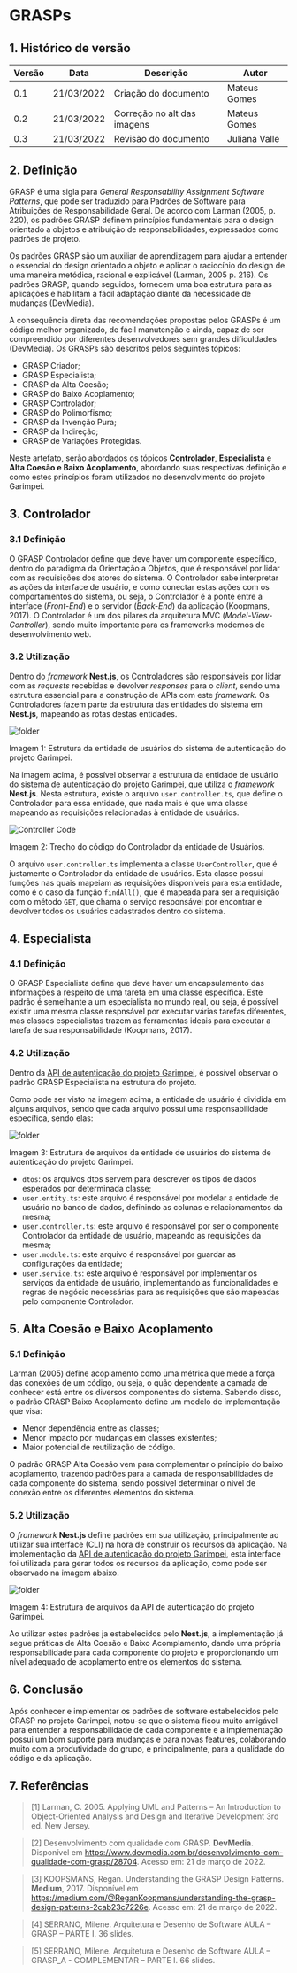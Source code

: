 # GRASPs

## 1. Histórico de versão

<center>

| Versão | Data       | Descrição                   | Autor         |
| ------ | ---------- | --------------------------- | ------------- |
| 0.1    | 21/03/2022 | Criação do documento        | Mateus Gomes  |
| 0.2    | 21/03/2022 | Correção no alt das imagens | Mateus Gomes  |
| 0.3    | 21/03/2022 | Revisão do documento        | Juliana Valle |

</center>

## 2. Definição

GRASP é uma sigla para _General Responsability Assignment Software Patterns_, que pode ser traduzido para Padrões de Software para Atribuições de Responsabilidade Geral. De acordo com Larman (2005, p. 220), os padrões GRASP definem princípios fundamentais para o design orientado a objetos e atribuição de responsabilidades, expressados como padrões de projeto.

Os padrões GRASP são um auxiliar de aprendizagem para ajudar a entender o essencial do design orientado a objeto e aplicar o raciocínio do design de uma maneira metódica, racional e explicável (Larman, 2005 p. 216). Os padrões GRASP, quando seguidos, fornecem uma boa estrutura para as aplicações e habilitam a fácil adaptação diante da necessidade de mudanças (DevMedia).

A consequência direta das recomendações propostas pelos GRASPs é um código melhor organizado, de fácil manutenção e ainda, capaz de ser compreendido por diferentes desenvolvedores sem grandes dificuldades (DevMedia). Os GRASPs são descritos pelos seguintes tópicos:

- GRASP Criador;
- GRASP Especialista;
- GRASP da Alta Coesão;
- GRASP do Baixo Acoplamento;
- GRASP Controlador;
- GRASP do Polimorfismo;
- GRASP da Invenção Pura;
- GRASP da Indireção;
- GRASP de Variações Protegidas.

Neste artefato, serão abordados os tópicos **Controlador**, **Especialista** e **Alta Coesão e Baixo Acoplamento**, abordando suas respectivas definição e como estes princípios foram utilizados no desenvolvimento do projeto Garimpei.

## 3. Controlador

### 3.1 Definição

O GRASP Controlador define que deve haver um componente específico, dentro do paradigma da Orientação a Objetos, que é responsável por lidar com as requisições dos atores do sistema. O Controlador sabe interpretar as ações da interface de usuário, e como conectar estas ações com os comportamentos do sistema, ou seja, o Controlador é a ponte entre a interface (_Front-End_) e o servidor (_Back-End_) da aplicação (Koopmans, 2017). O Controlador é um dos pilares da arquitetura MVC (_Model-View-Controller_), sendo muito importante para os frameworks modernos de desenvolvimento web.

### 3.2 Utilização

Dentro do _framework_ **Nest.js**, os Controladores são responsáveis por lidar com as _requests_ recebidas e devolver _responses_ para o _client_, sendo uma estrutura essencial para a construção de APIs com este _framework_. Os Controladores fazem parte da estrutura das entidades do sistema em **Nest.js**, mapeando as rotas destas entidades.

![folder](../assets/grasps/controller_folder.png)

<figcaption>Imagem 1: Estrutura da entidade de usuários do sistema de autenticação do projeto Garimpei.</figcaption>

Na imagem acima, é possível observar a estrutura da entidade de usuário do sistema de autenticação do projeto Garimpei, que utiliza o _framework_ **Nest.js**. Nesta estrutura, existe o arquivo `user.controller.ts`, que define o Controlador para essa entidade, que nada mais é que uma classe mapeando as requisições relacionadas à entidade de usuários.

![Controller Code](../assets/grasps/controller_code.png)

<figcaption>Imagem 2: Trecho do código do Controlador da entidade de Usuários.</figcaption>

O arquivo `user.controller.ts` implementa a classe `UserController`, que é justamente o Controlador da entidade de usuários. Esta classe possui funções nas quais mapeiam as requisições disponíveis para esta entidade, como é o caso da função `findAll()`, que é mapeada para ser a requisição com o método `GET`, que chama o serviço responsável por encontrar e devolver todos os usuários cadastrados dentro do sistema.

## 4. Especialista

### 4.1 Definição

O GRASP Especialista define que deve haver um encapsulamento das informações a respeito de uma tarefa em uma classe específica. Este padrão é semelhante a um especialista no mundo real, ou seja, é possível existir uma mesma classe respnsável por executar várias tarefas diferentes, mas classes especialistas trazem as ferramentas ideais para executar a tarefa de sua responsabilidade (Koopmans, 2017).

### 4.2 Utilização

Dentro da [API de autenticação do projeto Garimpei](https://github.com/UnBArqDsw2021-2/2021.2_G5_Garimpei_Auth), é possível observar o padrão GRASP Especialista na estrutura do projeto.

Como pode ser visto na imagem acima, a entidade de usuário é dividida em alguns arquivos, sendo que cada arquivo possui uma responsabilidade específica, sendo elas:

![folder](../assets/grasps/expert_folder.png)

<figcaption>Imagem 3: Estrutura de arquivos da entidade de usuários do sistema de autenticação do projeto Garimpei.</figcaption>

- `dtos`: os arquivos dtos servem para descrever os tipos de dados esperados por determinada classe;
- `user.entity.ts`: este arquivo é responsável por modelar a entidade de usuário no banco de dados, definindo as colunas e relacionamentos da mesma;
- `user.controller.ts`: este arquivo é responsável por ser o componente Controlador da entidade de usuário, mapeando as requisições da mesma;
- `user.module.ts`: este arquivo é responsável por guardar as configurações da entidade;
- `user.service.ts`: este arquivo é responsável por implementar os serviços da entidade de usuário, implementando as funcionalidades e regras de negócio necessárias para as requisições que são mapeadas pelo componente Controlador.

## 5. Alta Coesão e Baixo Acoplamento

### 5.1 Definição

Larman (2005) define acoplamento como uma métrica que mede a força das conexões de um código, ou seja, o quão dependente a camada de conhecer está entre os diversos componentes do sistema. Sabendo disso, o padrão GRASP Baixo Acoplamento define um modelo de implementação que visa:

- Menor dependência entre as classes;
- Menor impacto por mudanças em classes existentes;
- Maior potencial de reutilização de código.

O padrão GRASP Alta Coesão vem para complementar o príncipio do baixo acoplamento, trazendo padrões para a camada de responsabilidades de cada componente do sistema, sendo possível determinar o nível de conexão entre os diferentes elementos do sistema.

### 5.2 Utilização

O _framework_ **Nest.js** define padrões em sua utilização, principalmente ao utilizar sua interface (CLI) na hora de construir os recursos da aplicação. Na implementação da [API de autenticação do projeto Garimpei](https://github.com/UnBArqDsw2021-2/2021.2_G5_Garimpei_Auth), esta interface foi utilizada para gerar todos os recursos da aplicação, como pode ser observado na imagem abaixo.

![folder](../assets/grasps/auth_project.png)

<figcaption>Imagem 4: Estrutura de arquivos da API de autenticação do projeto Garimpei.</figcaption>

Ao utilizar estes padrões ja estabelecidos pelo **Nest.js**, a implementação já segue práticas de Alta Coesão e Baixo Acomplamento, dando uma própria responsabilidade para cada componente do projeto e proporcionando um nível adequado de acoplamento entre os elementos do sistema.

## 6. Conclusão

Após conhecer e implementar os padrões de software estabelecidos pelo GRASP no projeto Garimpei, notou-se que o sistema ficou muito amigável para entender a responsabilidade de cada componente e a implementação possui um bom suporte para mudanças e para novas features, colaborando muito com a produtividade do grupo, e principalmente, para a qualidade do código e da aplicação.

## 7. Referências

> [1] Larman, C. 2005. Applying UML and Patterns – An Introduction to Object-Oriented Analysis and Design and Iterative Development 3rd ed. New Jersey.

> [2] Desenvolvimento com qualidade com GRASP. **DevMedia**. Disponível em <https://www.devmedia.com.br/desenvolvimento-com-qualidade-com-grasp/28704>. Acesso em: 21 de março de 2022.

> [3] KOOPSMANS, Regan. Understanding the GRASP Design Patterns. **Medium**, 2017. Disponível em <https://medium.com/@ReganKoopmans/understanding-the-grasp-design-patterns-2cab23c7226e>. Acesso em: 21 de março de 2022.

> [4] SERRANO, Milene. Arquitetura e Desenho de Software AULA – GRASP – PARTE I. 36 slides.

> [5] SERRANO, Milene. Arquitetura e Desenho de Software AULA – GRASP_A - COMPLEMENTAR – PARTE I. 66 slides.
